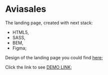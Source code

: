 # Aviasales
The landing page, created with next stack:
- HTML5,
- SASS,
- BEM,
- Figma;


Design of the landing page you could find [here](https://www.figma.com/file/4fQe1lEbo4DARjvNtaU0uJ/Aviasales-test-task?node-id=1%3A11);

Click the link to see [DEMO LINK](https://ChrisZinch.github.io/Aviasales/);

